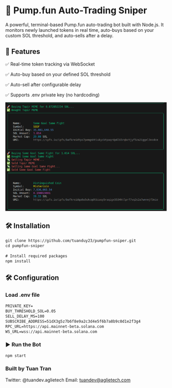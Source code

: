 # 🎯 Pump.fun Auto-Trading Sniper
 
A powerful, terminal-based Pump.fun auto-trading bot built with Node.js. It monitors newly launched tokens in real time, auto-buys based on your custom SOL threshold, and auto-sells after a delay.

## 📌 Features 

✅ Real-time token tracking via WebSocket
 
✅ Auto-buy based on your defined SOL threshold

✅ Auto-sell after configurable delay

✅ Supports .env private key (no hardcoding)

![Bot Output Preview](output.png)

## 🛠 Installation
```
git clone https://github.com/tuanduy23/pumpfun-sniper.git
cd pumpfun-sniper

# Install required packages
npm install
```




## 🛠 Configuration

### Load .env file
```
PRIVATE_KEY=
BUY_THRESHOLD_SOL=0.05
SELL_DELAY_MS=100
SUBSCRIBE_ADDRESS=51dX3g5z7b6f8e9a2c3d4e5f6b7a8b9c0d1e2f3g4
RPC_URL=https://api.mainnet-beta.solana.com
WS_URL=wss://api.mainnet-beta.solana.com
```

### ▶️ Run the Bot
```
npm start
```
### Built by Tuan Tran
Twitter: @tuandev.aglietech
Email: tuandev@aglietech.com
